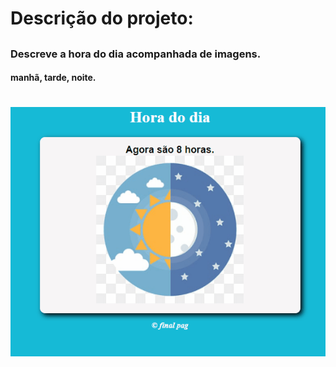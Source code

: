 # Descrição do  projeto:
##

### Descreve a hora do dia acompanhada de imagens.
####  manhã, tarde, noite.

#
![](imagem/Proheto_horas_dia.gif)
